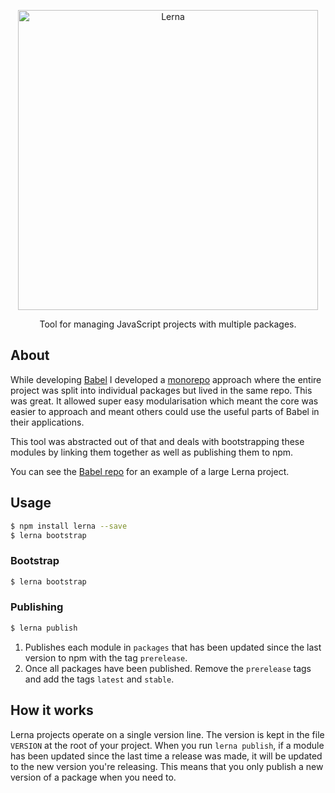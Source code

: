 <p align="center">
  <img alt="Lerna" src="https://i.imgur.com/yT7Skxn.png" width="480">
</p>

<p align="center">
  Tool for managing JavaScript projects with multiple packages.
</p>

## About

While developing [Babel](github.com/babel/babel) I developed a
[monorepo](https://github.com/babel/babel/blob/master/doc/design/monorepo.md) approach
where the entire project was split into individual packages but lived in the same repo.
This was great. It allowed super easy modularisation which meant the core was easier to
approach and meant others could use the useful parts of Babel in their applications.

This tool was abstracted out of that and deals with bootstrapping these modules by linking
them together as well as publishing them to npm.

You can see the [Babel repo](https://github.com/babel/babel/tree/master/packages) for an
example of a large Lerna project.

## Usage

```sh
$ npm install lerna --save
$ lerna bootstrap
```

### Bootstrap

```sh
$ lerna bootstrap
```

### Publishing

```sh
$ lerna publish
```

1. Publishes each module in `packages` that has been updated since the last version to npm with the tag `prerelease`.
2. Once all packages have been published. Remove the `prerelease` tags and add the tags `latest` and `stable`.

## How it works

Lerna projects operate on a single version line. The version is kept in the file `VERSION`
at the root of your project. When you run `lerna publish`, if a module has been updated
since the last time a release was made, it will be updated to the new version you're
releasing. This means that you only publish a new version of a package when you need to.
